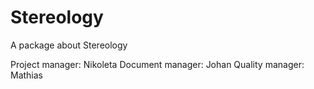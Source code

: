 # Stereology

A package about Stereology

Project manager: Nikoleta
Document manager: Johan
Quality manager: Mathias
